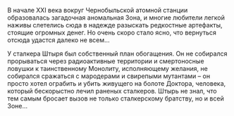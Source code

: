<!--2016-11-28 21:45:48-->
В начале XXI века вокруг Чернобыльской атомной станции образовалась загадочная аномальная Зона, и многие любители легкой наживы слетелись сюда в надежде разыскать редкостные артефакты, стоящие огромных денег. Но очень скоро стало ясно, что вернуться отсюда удастся далеко не всем... 

У сталкера Штыря был собственный план обогащения. Он не собирался прорываться через радиоактивные территории и смертоносные ловушки к таинственному Монолиту, исполняющему желания, не собирался сражаться с мародерами и свирепыми мутантами – он просто хотел ограбить и убить живущего на болоте Доктора, человека, который бескорыстно лечил раненых сталкеров. Штырь не знал, что тем самым бросает вызов не только сталкерскому братству, но и всей Зоне…